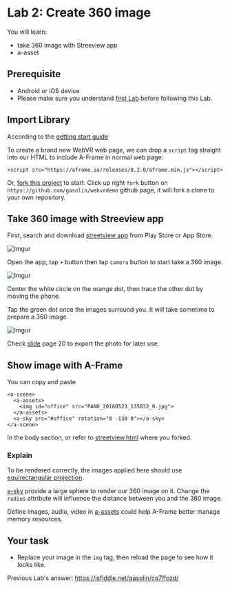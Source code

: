 # Lab 2: Create 360 image

You will learn:
* take 360 image with Streeview app
* a-asset

## Prerequisite

* Android or iOS device
* Please make sure you understand [first Lab](LabBase) before following this Lab.

## Import Library

According to the [getting start guide](https://aframe.io/docs/guide/getting-started.html)

To create a brand new WebVR web page, we can drop a `script` tag straight into our HTML to include A-Frame in normal web page:

```
<script src="https://aframe.io/releases/0.2.0/aframe.min.js"></script>
```

Or, [fork this project](https://github.com/gasolin/webvrdemo) to start. Click up right `fork` button on `https://github.com/gasolin/webvrdemo` github page, it will fork a clone to your own repository.

## Take 360 image with Streeview app

First, search and download [streetview app](https://play.google.com/store/apps/details?id=com.google.android.street) from Play Store or App Store.

![Imgur](http://i.imgur.com/qDOZvK9l.png)

Open the app, tap `+` button then tap `camera` button to start take a 360 image.

![Imgur](http://i.imgur.com/TPJ1tQul.png)

Center the white circle on the orange dot, then trace the other dot by moving the phone.

Tap the green dot once the images surround you. It will take sometime to prepare a 360 image.

![Imgur](http://i.imgur.com/gPBpFJUl.png)

Check [slide](http://www.slideshare.net/proyectoste/how-to-create-360-images-with-google-street-view-app) page 20 to export the photo for later use.

## Show image with A-Frame

You can copy and paste

```
<a-scene>
  <a-assets>
    <img id="office" src="PANO_20160523_135032_0.jpg">
  </a-assets>
  <a-sky src="#office" rotation="0 -130 0"></a-sky>
</a-scene>
```

In the body section, or refer to [streetview.html](https://github.com/gasolin/webvrdemo/blob/gh-pages/streetview.html) where you forked.

### Explain

To be rendered correctly, the images applied here should use [equirectangular projection](https://en.wikipedia.org/wiki/Equirectangular_projection).

[a-sky](https://aframe.io/docs/primitives/a-sky.html) provide a large sphere to render our 360 image on it. Change the `radius` attribute will influence the distance between you and the 360 image.

Define images, audio, video in [a-assets](https://aframe.io/docs/core/asset-management-system.html) could help A-Frame better manage memory resources.

## Your task

* Replace your image in the `img` tag, then reload the page to see how it looks like.

Previous Lab's answer: https://jsfiddle.net/gasolin/cq7ffozd/

